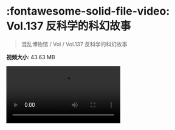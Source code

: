 # :fontawesome-solid-file-video: Vol.137 反科学的科幻故事

> 混乱博物馆 / Vol / Vol.137 反科学的科幻故事

**视频大小**: 43.63 MB

<div class="video"><video src="https://file.hsyhx.top/archive/混乱博物馆/Vol/137.mp4" controls preload>🤔 您的浏览器不支持 video 标签</video></div>